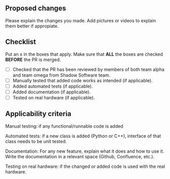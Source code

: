 ## Proposed changes

Please explain the changes you made. Add pictures or videos to explain them better if appropiate.

## Checklist

Put an x in the boxes that apply. Make sure that **ALL** the boxes are checked **BEFORE** the PR is merged.

- [ ] Checked that the PR has been reviewed by members of both team alpha and team omega from Shadow Software team.
- [ ] Manually tested that added code works as intended (if applicable).
- [ ] Added automated tests (if applicable).
- [ ] Added documentation (if applicable).
- [ ] Tested on real hardware (if applicable).

## Applicability criteria

Manual testing: if any functional/runnable code is added

Automated tests: if a new class is added (Python or C++), interface of that class needs to be unit tested.

Documentation: For any new feature, explain what it does and how to use it. Write the documentation in a relevant space (Github, Confluence, etc.).

Testing on real hardware: if the changed or added code is used with the real hardware.

